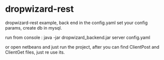# dropwizard-rest
dropwizard-rest example, back end
in the config.yaml set your config params, create db in mysql.

run from console : java -jar dropwizard_backend.jar server config.yaml

or open netbeans and just run the project, after you can find ClientPost and ClientGet files, just re use its.

